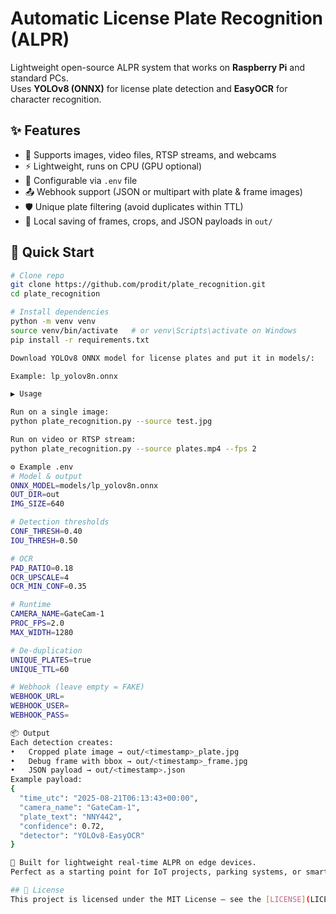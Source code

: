 # Automatic License Plate Recognition (ALPR)

Lightweight open-source ALPR system that works on **Raspberry Pi** and standard PCs.  
Uses **YOLOv8 (ONNX)** for license plate detection and **EasyOCR** for character recognition.

## ✨ Features
- 📸 Supports images, video files, RTSP streams, and webcams  
- ⚡ Lightweight, runs on CPU (GPU optional)  
- 🔧 Configurable via `.env` file  
- 📤 Webhook support (JSON or multipart with plate & frame images)  
- 🛡️ Unique plate filtering (avoid duplicates within TTL)  
- 💾 Local saving of frames, crops, and JSON payloads in `out/`

## 🚀 Quick Start

```bash
# Clone repo
git clone https://github.com/prodit/plate_recognition.git
cd plate_recognition

# Install dependencies
python -m venv venv
source venv/bin/activate   # or venv\Scripts\activate on Windows
pip install -r requirements.txt

Download YOLOv8 ONNX model for license plates and put it in models/:

Example: lp_yolov8n.onnx

▶️ Usage

Run on a single image:
python plate_recognition.py --source test.jpg

Run on video or RTSP stream:
python plate_recognition.py --source plates.mp4 --fps 2

⚙️ Example .env
# Model & output
ONNX_MODEL=models/lp_yolov8n.onnx
OUT_DIR=out
IMG_SIZE=640

# Detection thresholds
CONF_THRESH=0.40
IOU_THRESH=0.50

# OCR
PAD_RATIO=0.18
OCR_UPSCALE=4
OCR_MIN_CONF=0.35

# Runtime
CAMERA_NAME=GateCam-1
PROC_FPS=2.0
MAX_WIDTH=1280

# De-duplication
UNIQUE_PLATES=true
UNIQUE_TTL=60

# Webhook (leave empty = FAKE)
WEBHOOK_URL=
WEBHOOK_USER=
WEBHOOK_PASS=

📦 Output
Each detection creates:
•	Cropped plate image → out/<timestamp>_plate.jpg
•	Debug frame with bbox → out/<timestamp>_frame.jpg
•	JSON payload → out/<timestamp>.json
Example payload:
{
  "time_utc": "2025-08-21T06:13:43+00:00",
  "camera_name": "GateCam-1",
  "plate_text": "NNY442",
  "confidence": 0.72,
  "detector": "YOLOv8-EasyOCR"
}

🔧 Built for lightweight real-time ALPR on edge devices.
Perfect as a starting point for IoT projects, parking systems, or smart surveillance.

## 📜 License
This project is licensed under the MIT License – see the [LICENSE](LICENSE) file for details.
